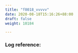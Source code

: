 ```yaml
---
title: "f0018_vvvvv"
date: 2020-08-18T15:16:26+88:00
draft: false
weight: 10184

---
```


### Log reference: <no value>

```
